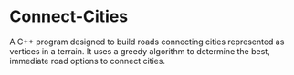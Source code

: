 # Connect-Cities
A  C++ program designed to build roads connecting cities represented as vertices in a terrain. It uses a greedy algorithm to determine the best, immediate road options to connect cities. 
